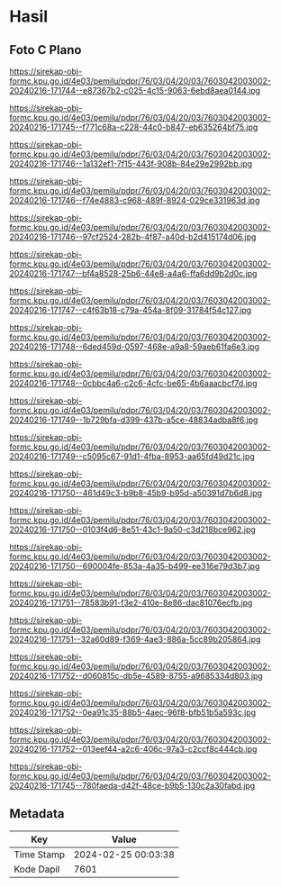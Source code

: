 # Hasil

## Foto C Plano

https://sirekap-obj-formc.kpu.go.id/4e03/pemilu/pdpr/76/03/04/20/03/7603042003002-20240216-171744--e87367b2-c025-4c15-9063-6ebd8aea0144.jpg

https://sirekap-obj-formc.kpu.go.id/4e03/pemilu/pdpr/76/03/04/20/03/7603042003002-20240216-171745--f771c68a-c228-44c0-b847-eb635264bf75.jpg

https://sirekap-obj-formc.kpu.go.id/4e03/pemilu/pdpr/76/03/04/20/03/7603042003002-20240216-171746--1a132ef1-7f15-443f-908b-84e29e2992bb.jpg

https://sirekap-obj-formc.kpu.go.id/4e03/pemilu/pdpr/76/03/04/20/03/7603042003002-20240216-171746--f74e4883-c968-489f-8924-029ce331963d.jpg

https://sirekap-obj-formc.kpu.go.id/4e03/pemilu/pdpr/76/03/04/20/03/7603042003002-20240216-171746--97cf2524-282b-4f87-a40d-b2d415174d06.jpg

https://sirekap-obj-formc.kpu.go.id/4e03/pemilu/pdpr/76/03/04/20/03/7603042003002-20240216-171747--bf4a8528-25b6-44e8-a4a6-ffa6dd9b2d0c.jpg

https://sirekap-obj-formc.kpu.go.id/4e03/pemilu/pdpr/76/03/04/20/03/7603042003002-20240216-171747--c4f63b18-c79a-454a-8f09-31784f54c127.jpg

https://sirekap-obj-formc.kpu.go.id/4e03/pemilu/pdpr/76/03/04/20/03/7603042003002-20240216-171748--6ded459d-0597-468e-a9a8-59aeb61fa6e3.jpg

https://sirekap-obj-formc.kpu.go.id/4e03/pemilu/pdpr/76/03/04/20/03/7603042003002-20240216-171748--0cbbc4a6-c2c6-4cfc-be65-4b6aaacbcf7d.jpg

https://sirekap-obj-formc.kpu.go.id/4e03/pemilu/pdpr/76/03/04/20/03/7603042003002-20240216-171749--1b729bfa-d399-437b-a5ce-48834adba8f6.jpg

https://sirekap-obj-formc.kpu.go.id/4e03/pemilu/pdpr/76/03/04/20/03/7603042003002-20240216-171749--c5095c67-91d1-4fba-8953-aa65fd49d21c.jpg

https://sirekap-obj-formc.kpu.go.id/4e03/pemilu/pdpr/76/03/04/20/03/7603042003002-20240216-171750--461d49c3-b9b8-45b9-b95d-a50391d7b6d8.jpg

https://sirekap-obj-formc.kpu.go.id/4e03/pemilu/pdpr/76/03/04/20/03/7603042003002-20240216-171750--0103f4d6-8e51-43c1-9a50-c3d218bce962.jpg

https://sirekap-obj-formc.kpu.go.id/4e03/pemilu/pdpr/76/03/04/20/03/7603042003002-20240216-171750--690004fe-853a-4a35-b499-ee316e79d3b7.jpg

https://sirekap-obj-formc.kpu.go.id/4e03/pemilu/pdpr/76/03/04/20/03/7603042003002-20240216-171751--78583b91-f3e2-410e-8e86-dac81076ecfb.jpg

https://sirekap-obj-formc.kpu.go.id/4e03/pemilu/pdpr/76/03/04/20/03/7603042003002-20240216-171751--32a60d89-f369-4ae3-886a-5cc89b205864.jpg

https://sirekap-obj-formc.kpu.go.id/4e03/pemilu/pdpr/76/03/04/20/03/7603042003002-20240216-171752--d060815c-db5e-4589-8755-a9685334d803.jpg

https://sirekap-obj-formc.kpu.go.id/4e03/pemilu/pdpr/76/03/04/20/03/7603042003002-20240216-171752--0ea91c35-88b5-4aec-96f8-bfb51b5a593c.jpg

https://sirekap-obj-formc.kpu.go.id/4e03/pemilu/pdpr/76/03/04/20/03/7603042003002-20240216-171752--013eef44-a2c6-406c-97a3-c2ccf8c444cb.jpg

https://sirekap-obj-formc.kpu.go.id/4e03/pemilu/pdpr/76/03/04/20/03/7603042003002-20240216-171745--780faeda-d42f-48ce-b9b5-130c2a30fabd.jpg


## Metadata

| Key        | Value               |
| ---------- | ------------------- |
| Time Stamp | 2024-02-25 00:03:38 |
| Kode Dapil | 7601                |



